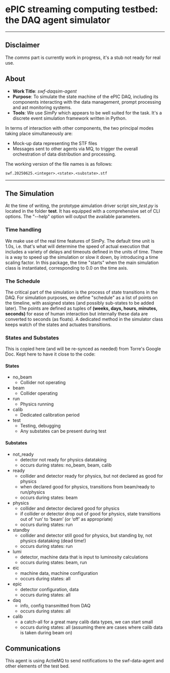 # ePIC streaming computing testbed: the DAQ agent simulator

---

## Disclaimer

The _comms_ part is currently work in progress, it's a stub not ready for real use.

## About
* __Work Title__: _swf-daqsim-agent_
* __Purpose__: To simulate the state machine of the ePIC DAQ, including its components interacting
with the data management, prompt processing and ast monitoring systems.
* __Tools__: We use _SimPy_ which appears to be well suited for the task. It's a discrete event
simulation framework written in Python.

In terms of interaction with other components, the two principal modes taking
place simultaneously are:

* Mock-up data representing the STF files
* Messages sent to other agents via MQ, to trigger the overall orchestration
of data distribution and processing.

The working version of the file names is as follows:

```
swf.20250625.<integer>.<state>.<substate>.stf
```

---

## The Simulation

At the time of writing, the prototype aimulation driver script *sim_test.py* is located in the
folder **test**. It has equipped with a comprehensive set of CLI options. The "--help"
option will output the available parameters.

### Time handling

We make use of the real time features of SimPy. The default time unit is 1.0s, i.e.
that's what will determine the speed of actual execution that includes a variety of
delays and timeouts defined in the units of time. There is a way to speed up the
simulation or slow it down, by introducing a time scaling factor. In this package,
the time "starts" when the main simulation class is instantiated, corresponding
to 0.0 on the time axis.

### The Schedule

The critical part of the simulation is the process of state transitions in the DAQ.
For simulation purposes, we define "schedule" as a list of points on the timeline,
with assigned states (and possibly sub-states to be added later). The points are
defined as tuples of **(weeks, days, hours, minutes, seconds)** for ease of human interaction
but internally these data are converted to seconds (as floats). A dedicated method
in the simulator class keeps watch of the states and actuates transitions.

### States and Substates

This is copied here (and will be re-synced as needed) from Torre's Google Doc.
Kept here to have it close to the code:

#### States
* no_beam
   * Collider not operating
* beam
   * Collider operating
* run
   * Physics running
* calib
   * Dedicated calibration period
* test
   * Testing, debugging
   * Any substates can be present during test

#### Substates
* not_ready
   * detector not ready for physics datataking
   * occurs during states: no_beam, beam, calib
* ready
   * collider and detector ready for physics, but not declared as good for physics
   * when declared good for physics, transitions from beam/ready to run/physics
   * occurs during states: beam
* physics
   * collider and detector declared good for physics
   * if collider or detector drop out of good for physics, state transitions out of ‘run’ to ‘beam’ (or ‘off’ as appropriate)
   * occurs during states: run
* standby
   * collider and detector still good for physics, but standing by, not physics datataking (dead time!)
   * occurs during states: run
* lumi
   * detector, machine data that is input to luminosity calculations
   * occurs during states: beam, run
* eic
   * machine data, machine configuration
   * occurs during states: all
* epic
   * detector configuration, data
   * occurs during states: all
* daq
   * info, config transmitted from DAQ
   * occurs during states: all
* calib
   * a catch-all for a great many calib data types, we can start small
   * occurs during states: all (assuming there are cases where calib data is taken during beam on)

## Communications

This agent is using ActieMQ to send notifications to the swf-data-agent and other elements of the test bed.


